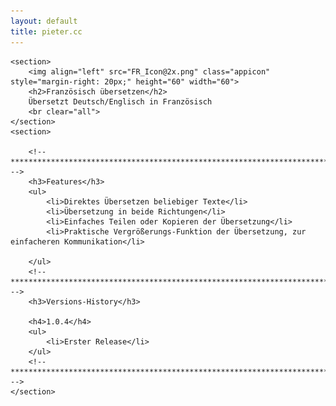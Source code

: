 ```yaml
---
layout: default
title: pieter.cc
---
```


<div id="content">

	<section>
		<img align="left" src="FR_Icon@2x.png" class="appicon" style="margin-right: 20px;" height="60" width="60">
		<h2>Französisch übersetzen</h2>
		Übersetzt Deutsch/Englisch in Französisch
		<br clear="all">
	</section>
	<section>

		<!-- ***************************************************************************** -->
		<h3>Features</h3>
		<ul>
			<li>Direktes Übersetzen beliebiger Texte</li>
			<li>Übersetzung in beide Richtungen</li>
			<li>Einfaches Teilen oder Kopieren der Übersetzung</li>
			<li>Praktische Vergrößerungs-Funktion der Übersetzung, zur einfacheren Kommunikation</li>

		</ul>
		<!-- ***************************************************************************** -->
		<h3>Versions-History</h3>

        <h4>1.0.4</h4>
        <ul>
			<li>Erster Release</li>
		</ul>
		<!-- ***************************************************************************** -->
	</section>
</div>

